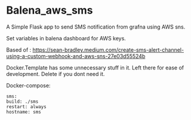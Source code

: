 # Balena_aws_sms

A Simple Flask app to send SMS notification from grafna using AWS sns.

Set variables in balena dashboard for AWS keys.



Based of : https://sean-bradley.medium.com/create-sms-alert-channel-using-a-custom-webhook-and-aws-sns-27e03d55524b

Docker.Template has some unnecessary stuff in it. Left there for ease of development. Delete if you dont need it.

Docker-compose:

    sms:
    build: ./sms
    restart: always
    hostname: sms

